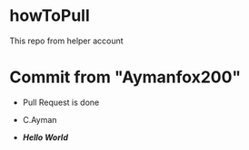 # howToPull
This repo from helper account
# Commit from "Aymanfox200"
- Pull Request is done
- C.Ayman

- **_Hello World_**
